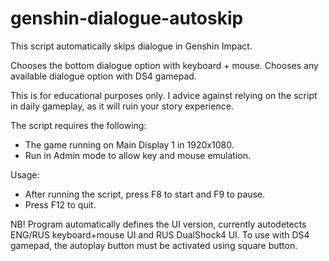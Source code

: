 # genshin-dialogue-autoskip

This script automatically skips dialogue in Genshin Impact.

Chooses the bottom dialogue option with keyboard + mouse.
Chooses any available dialogue option with DS4 gamepad.

This is for educational purposes only. I advice against relying on the script in daily gameplay, as it will ruin your story experience.

The script requires the following:
- The game running on Main Display 1 in 1920x1080.
- Run in Admin mode to allow key and mouse emulation.

Usage:
- After running the script, press F8 to start and F9 to pause.
- Press F12 to quit.

NB!
Program automatically defines the UI version, currently autodetects ENG/RUS keyboard+mouse UI and RUS DualShock4 UI.
To use with DS4 gamepad, the autoplay button must be activated using square button.

